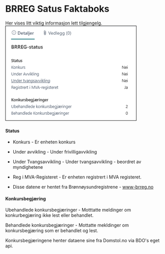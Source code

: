 # BRREG Satus Faktaboks

Her vises litt viktig informasjon lett tilgjengelg.
![BStatus Faktaboks](../media/brreg-status-factbox.png)

#### Status

- Konkurs - Er enheten konkurs
- Under avvikling - Under frivilligavvikling
- Under Tvangsavvikling - Under tvangsavvikling - beordret av myndighetene
- Reg i MVA-Registeret - Er enheten registrert i MVA registeret.

- Disse datene er hentet fra Brønnøysundregistrene - www-brreg.no

#### Konkursbegjæring

Ubehandlede konkursbegjæringer - Motttatte meldinger om konkurbegjæring ikke lest eller behandlet.

Behandlede konkursbegjæringer - Mottatte mekldinger om konkursbegjæring som er behandlet og lest.

Konkursbegjæringene henter dataene sine fra Domstol.no via BDO's eget api.
